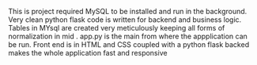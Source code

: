 This is project required MySQL to be installed and run in the background.
Very clean python flask code is written for backend and business logic.
Tables in MYsql are created very meticulously keeping all forms of normalization in mid .
app.py is the main from where the appplication can be run.
Front end is in HTML and CSS coupled with a python flask backed makes the whole application fast and responsive
